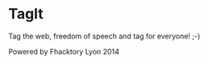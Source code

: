 TagIt
=====

Tag the web, freedom of speech and tag for everyone! ;-)

Powered by Fhacktory Lyon 2014
